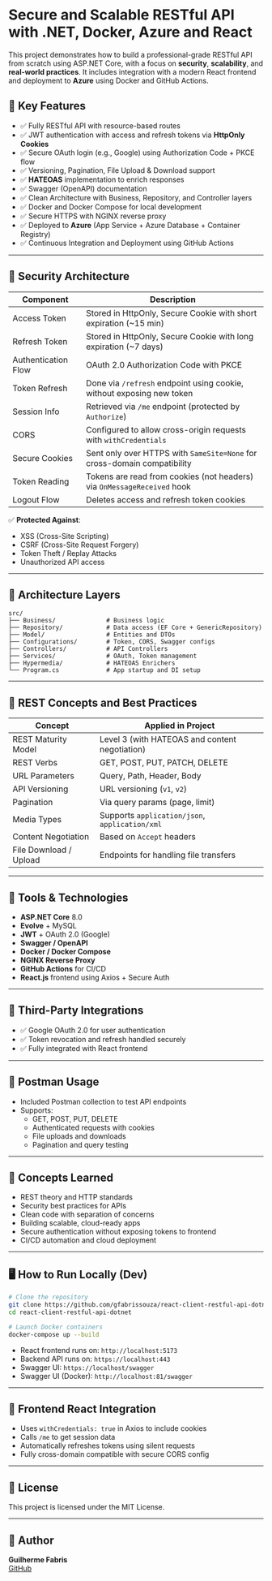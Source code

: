 # Secure and Scalable RESTful API with .NET, Docker, Azure and React

This project demonstrates how to build a professional-grade RESTful API from scratch using ASP.NET Core, with a focus on **security**, **scalability**, and **real-world practices**. It includes integration with a modern React frontend and deployment to **Azure** using Docker and GitHub Actions.

## 📌 Key Features

- ✅ Fully RESTful API with resource-based routes
- ✅ JWT authentication with access and refresh tokens via **HttpOnly Cookies**
- ✅ Secure OAuth login (e.g., Google) using Authorization Code + PKCE flow
- ✅ Versioning, Pagination, File Upload & Download support
- ✅ **HATEOAS** implementation to enrich responses
- ✅ Swagger (OpenAPI) documentation
- ✅ Clean Architecture with Business, Repository, and Controller layers
- ✅ Docker and Docker Compose for local development
- ✅ Secure HTTPS with NGINX reverse proxy
- ✅ Deployed to **Azure** (App Service + Azure Database + Container Registry)
- ✅ Continuous Integration and Deployment using GitHub Actions

---

## 🔐 Security Architecture

| Component                  | Description                                                                 |
|---------------------------|-----------------------------------------------------------------------------|
| Access Token              | Stored in HttpOnly, Secure Cookie with short expiration (~15 min)          |
| Refresh Token             | Stored in HttpOnly, Secure Cookie with long expiration (~7 days)           |
| Authentication Flow       | OAuth 2.0 Authorization Code with PKCE                                     |
| Token Refresh             | Done via `/refresh` endpoint using cookie, without exposing new token      |
| Session Info              | Retrieved via `/me` endpoint (protected by `Authorize`)                    |
| CORS                      | Configured to allow cross-origin requests with `withCredentials`           |
| Secure Cookies            | Sent only over HTTPS with `SameSite=None` for cross-domain compatibility   |
| Token Reading             | Tokens are read from cookies (not headers) via `OnMessageReceived` hook    |
| Logout Flow               | Deletes access and refresh token cookies                                   |

✅ **Protected Against**:
- XSS (Cross-Site Scripting)
- CSRF (Cross-Site Request Forgery)
- Token Theft / Replay Attacks
- Unauthorized API access

---

## 🧱 Architecture Layers

```
src/
├── Business/              # Business logic
├── Repository/            # Data access (EF Core + GenericRepository)
├── Model/                 # Entities and DTOs
├── Configurations/        # Token, CORS, Swagger configs
├── Controllers/           # API Controllers
├── Services/              # OAuth, Token management
├── Hypermedia/            # HATEOAS Enrichers
└── Program.cs             # App startup and DI setup
```

---

## 🧪 REST Concepts and Best Practices

| Concept                     | Applied in Project                             |
|----------------------------|-------------------------------------------------|
| REST Maturity Model        | Level 3 (with HATEOAS and content negotiation)  |
| REST Verbs                 | GET, POST, PUT, PATCH, DELETE                   |
| URL Parameters             | Query, Path, Header, Body                       |
| API Versioning             | URL versioning (`v1`, `v2`)                     |
| Pagination                 | Via query params (page, limit)                 |
| Media Types                | Supports `application/json`, `application/xml` |
| Content Negotiation        | Based on `Accept` headers                      |
| File Download / Upload     | Endpoints for handling file transfers          |

---

## 🧰 Tools & Technologies

- **ASP.NET Core** 8.0
- **Evolve** + MySQL
- **JWT** + OAuth 2.0 (Google)
- **Swagger / OpenAPI**
- **Docker / Docker Compose**
- **NGINX Reverse Proxy**
- **GitHub Actions** for CI/CD
- **React.js** frontend using Axios + Secure Auth

---

## 🔗 Third-Party Integrations

- ✅ Google OAuth 2.0 for user authentication
- ✅ Token revocation and refresh handled securely
- ✅ Fully integrated with React frontend

---

## 🧪 Postman Usage

- Included Postman collection to test API endpoints
- Supports:
  - GET, POST, PUT, DELETE
  - Authenticated requests with cookies
  - File uploads and downloads
  - Pagination and query testing

---

## 🧠 Concepts Learned

- REST theory and HTTP standards
- Security best practices for APIs
- Clean code with separation of concerns
- Building scalable, cloud-ready apps
- Secure authentication without exposing tokens to frontend
- CI/CD automation and cloud deployment

---

## 🖥️ How to Run Locally (Dev)

```bash
# Clone the repository
git clone https://github.com/gfabrissouza/react-client-restful-api-dotnet
cd react-client-restful-api-dotnet

# Launch Docker containers
docker-compose up --build
```

- React frontend runs on: `http://localhost:5173`
- Backend API runs on: `https://localhost:443`
- Swagger UI: `https://localhost/swagger`
- Swagger UI (Docker): `http://localhost:81/swagger`
---

## 🧩 Frontend React Integration

- Uses `withCredentials: true` in Axios to include cookies
- Calls `/me` to get session data
- Automatically refreshes tokens using silent requests
- Fully cross-domain compatible with secure CORS config

---

## 📝 License

This project is licensed under the MIT License.

---

## 👤 Author

**Guilherme Fabris**  
[GitHub](https://github.com/gfabrissouza)